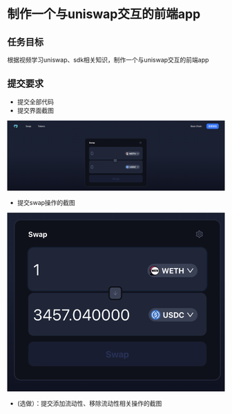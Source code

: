 # 制作一个与uniswap交互的前端app
## 任务目标
根据视频学习uniswap、sdk相关知识，制作一个与uniswap交互的前端app

## 提交要求
- 提交全部代码
- 提交界面截图

![image](uniswap.png)

- 提交swap操作的截图

![image](swap.png)

- (选做）：提交添加流动性、移除流动性相关操作的截图


